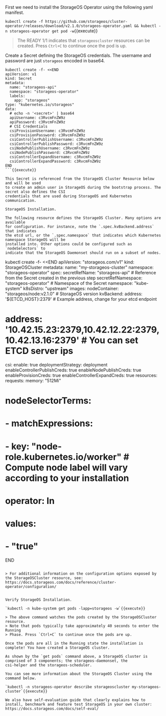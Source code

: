 
First we need to install the StorageOS Operator using the following yaml manifest.

`kubectl create -f https://github.com/storageos/cluster-operator/releases/download/v2.1.0/storageos-operator.yaml && kubectl -n storageos-operator get pod -w`{{execute}}

> The READY 1/1 indicates that `storageoscluster` resources can be created. Press `Ctrl+C` to continue once the pod is up.

Create a Secret defining the StorageOS credentials. The username and password are just `storageos` encoded in base64.

```
kubectl create -f- <<END
apiVersion: v1
kind: Secret
metadata:
  name: "storageos-api"
  namespace: "storageos-operator"
  labels:
    app: "storageos"
type: "kubernetes.io/storageos"
data:
  # echo -n '<secret>' | base64
  apiUsername: c3RvcmFnZW9z
  apiPassword: c3RvcmFnZW9z
  # CSI Credentials
  csiProvisionUsername: c3RvcmFnZW9z
  csiProvisionPassword: c3RvcmFnZW9z
  csiControllerPublishUsername: c3RvcmFnZW9z
  csiControllerPublishPassword: c3RvcmFnZW9z
  csiNodePublishUsername: c3RvcmFnZW9z
  csiNodePublishPassword: c3RvcmFnZW9z
  csiControllerExpandUsername: c3RvcmFnZW9z
  csiControllerExpandPassword: c3RvcmFnZW9z
END
```{{execute}}

This Secret is referenced from the StorageOS Cluster Resource below and will be used
to create an admin user in StorageOS during the bootstrap process. The secret also defines the CSI
credentials that are used during StorageOS and Kubernetes communication.

StorageOS Installation.

The following resource defines the StorageOS Cluster. Many options are available
for configuration. For instance, note the `.spec.kvBackend.address` that indicates
the etcd url, or the `.spec.namespace` that indicates which Kubernetes namespace StorageOS will be
installed into. Other options could be configured such as `nodeSelectors` to
indicate that the StorageOS Daemonset should run on a subset of nodes.

```
kubectl create -f- <<END
apiVersion: "storageos.com/v1"
kind: StorageOSCluster
metadata:
  name: "my-storageos-cluster"
  namespace: "storageos-operator"
spec:
  secretRefName: "storageos-api" # Reference from the Secret created in the previous step
  secretRefNamespace: "storageos-operator"  # Namespace of the Secret
  namespace: "kube-system"
  k8sDistro: "upstream"
  images:
    nodeContainer: "storageos/node:v2.1.0" # StorageOS version
  kvBackend:
    address: '${ETCD_HOST}:2379' # Example address, change for your etcd endpoint
  # address: '10.42.15.23:2379,10.42.12.22:2379,10.42.13.16:2379' # You can set ETCD server ips
  csi:
    enable: true
    deploymentStrategy: deployment
    enableControllerPublishCreds: true
    enableNodePublishCreds: true
    enableProvisionCreds: true
    enableControllerExpandCreds: true
  resources:
    requests:
    memory: "512Mi"
#  nodeSelectorTerms:
#    - matchExpressions:
#      - key: "node-role.kubernetes.io/worker" # Compute node label will vary according to your installation
#        operator: In
#        values:
#        - "true"
END
```{{execute}}

> For additional information on the configuration options exposed by the StorageOSCluster resource, see: https://docs.storageos.com/docs/reference/cluster-operator/configuration/


Verify StorageOS Installation.

`kubectl -n kube-system get pods -lapp=storageos -w`{{execute}}

> The above command watches the pods created by the StorageOSCluster resource.
> Note that pods typically take approximately 40 seconds to enter the Running
> Phase. Press `Ctrl+C` to continue once the pods are up.

Once the pods are all in the Running state the installation is complete! You have created a StorageOS cluster.

As shown by the `get pods` command above, a StorageOS cluster is comprised of 3 components; the storageos-daemonset, the
csi-helper and the storageos-scheduler.

You can see more information about the StorageOS Cluster using the command below.

`kubectl -n storageos-operator describe storageoscluster my-storageos-cluster`{{execute}}

We also have self-evaluation guide that clearly explains how to install, benchmark and feature test StorageOS in your own cluster: https://docs.storageos.com/docs/self-eval/

